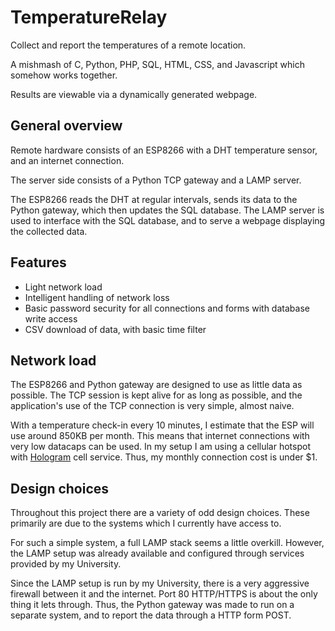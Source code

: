 # TemperatureRelay

Collect and report the temperatures of a remote location.

A mishmash of C, Python, PHP, SQL, HTML, CSS, and Javascript which somehow works together.

Results are viewable via a dynamically generated webpage.

## General overview

Remote hardware consists of an ESP8266 with a DHT temperature sensor, and an internet connection.

The server side consists of a Python TCP gateway and a LAMP server.

The ESP8266 reads the DHT at regular intervals, sends its data to the Python gateway, which then updates the SQL database. The LAMP server is used to interface with the SQL database, and to serve a webpage displaying the collected data.

## Features

* Light network load
* Intelligent handling of network loss
* Basic password security for all connections and forms with database write access
* CSV download of data, with basic time filter

## Network load

The ESP8266 and Python gateway are designed to use as little data as possible. The TCP session is kept alive for as long as possible, and the application's use of the TCP connection is very simple, almost naive.

With a temperature check-in every 10 minutes, I estimate that the ESP will use around 850KB per month. This means that internet connections with very low datacaps can be used. In my setup I am using a cellular hotspot with [Hologram](https://hologram.io/) cell service. Thus, my monthly connection cost is under $1.

## Design choices

Throughout this project there are a variety of odd design choices. These primarily are due to the systems which I currently have access to. 

For such a simple system, a full LAMP stack seems a little overkill. However, the LAMP setup was already available and configured through services provided by my University.

Since the LAMP setup is run by my University, there is a very aggressive firewall between it and the internet. Port 80 HTTP/HTTPS is about the only thing it lets through. Thus, the Python gateway was made to run on a separate system, and to report the data through a HTTP form POST.
